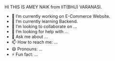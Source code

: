HI THIS IS AMEY NAIK from IIT(BHU) VARANASI.
- 🔭 I’m currently working on E-Commerce Website.
- 🌱 I’m currently learning Backend.
- 👯 I’m looking to collaborate on ...
- 🤔 I’m looking for help with ...
- 💬 Ask me about ...
- 📫 How to reach me: ...
- 😄 Pronouns: ...
- ⚡ Fun fact: ...
